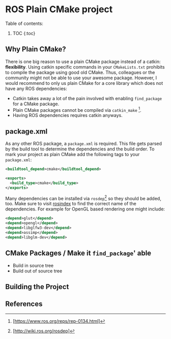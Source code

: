 # ROS Plain CMake project
Table of contents:
1. TOC
{:toc}

## Why Plain CMake?
There is one big reason to use a plain CMake package instead of a catkin: **flexibility**.
Using catkin specific commands in your `CMakeLists.txt` prohibits to compile the package using good old CMake.
Thus, colleagues or the community might not be able to use your awesome package.
However, I would recommend to only us plain CMake for a core library which does not have any ROS dependencies:

- Catkin takes away a lot of the pain involved with enabling `find_package` for a CMake package.
- Plain CMake packages cannot be compiled via `catkin_make` [^1].
- Having ROS dependencies requires catkin anyways.

## package.xml
As any other ROS package, a `package.xml` is required.
This file gets parsed by the build tool to determine the dependencies and the build order.
To mark your project as plain CMake add the following tags to your `package.xml`:
```xml
<buildtool_depend>cmake</buildtool_depend>

<exports>
  <build_type>cmake</build_type>
</exports>
```

Many dependencies can be installed via `rosdep`[^2] so they should be added, too.
Make sure to visit [rosindex](http://rosindex.github.io/) to find the correct name of the dependencies.
For example for OpenGL based rendering one might include:
```xml
<depend>glut</depend>
<depend>opengl</depend>
<depend>libglfw3-dev</depend>
<depend>assimp</depend>
<depend>libglm-dev</depend>
```

## CMake Packages / Make it `find_package`' able
- Build in source tree
- Build out of source tree

## Building the Project

## References
[^1]: [https://www.ros.org/reps/rep-0134.html]
[^2]: [http://wiki.ros.org/rosdep]
